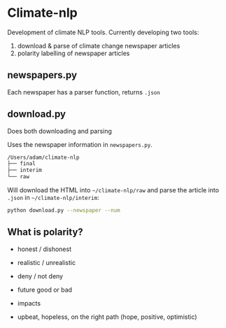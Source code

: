 # Climate-nlp

Development of climate NLP tools.  Currently developing two tools:
1. download & parse of climate change newspaper articles
2. polarity labelling of newspaper articles

## newspapers.py

Each newspaper has a parser function, returns `.json`

## download.py

Does both downloading and parsing

Uses the newspaper information in `newspapers.py`.

```bash
/Users/adam/climate-nlp
├── final
├── interim
└── raw
```

Will download the HTML into `~/climate-nlp/raw` and parse the article into `.json` in `~/climate-nlp/interim`:

```bash
python download.py --newspaper --num
```


## What is polarity?

- honest / dishonest

- realistic / unrealistic
- deny / not deny

- future good or bad
- impacts

- upbeat, hopeless, on the right path (hope, positive, optimistic)
